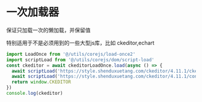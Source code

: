 
# 一次加载器

保证只加载一次的懒加载，并保留值

特别适用于不是必须用到的一些大型js库，比如 ckeditor,echart

```js
import LoadOnce from '@/utils/corejs/load-once2'
import scriptLoad from '@/utils/corejs/dom/script-load'
const ckeditor = await ckeditorLoadOnce.load(async () => {
  await scriptLoad('https://style.shenduxuetang.com/ckeditor/4.11.1/ckeditor.js')
  await scriptLoad('https://style.shenduxuetang.com/ckeditor/4.11.1/config.js')
  return window.CKEDITOR
})
console.log(ckeditor)
```

